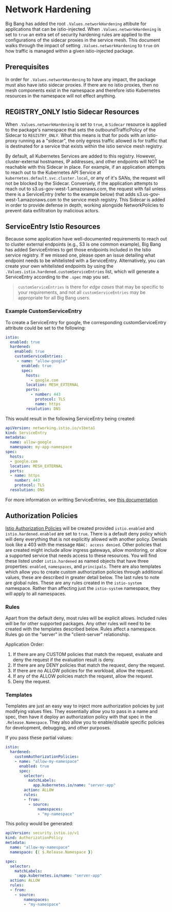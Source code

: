 # Network Hardening
Big Bang has added the root `.Values.networkHardening` attibute for applications that can be istio-injected. When `.Values.networkHardening` is set to `true` an extra set of security hardening rules are applied to the configurations of the sidecar proxies in the service mesh. This document walks through the impact of setting `.Values.networkHardening` to `true` on how traffic is managed within a given istio-injected package.

## Prerequisites
In order for `.Values.networkHardening` to have any impact, the package must also have istio sidecar proxies. If there are no istio proxies, then no mesh components exist in the namespace and therefore istio Kubernetes resources in the namespace will not effect anything.

## REGISTRY_ONLY Istio Sidecar Resources
When `.Values.networkHardening` is set to `true`, a `Sidecar` resource is applied to the package's namespace that sets the outboundTrafficPolicy of the Sidecar to `REGISTRY_ONLY`. What this means is that for pods with an istio-proxy running as a "sidecar", the only egress traffic allowed is for traffic that is destinated for a service that exists within the istio service mesh registry.

By default, all Kubernetes Services are added to this registry. However, cluster-external hostnames, IP addresses, and other endpoints will NOT be reachable with this Sidecar in place. For example, if an application attempts to reach out to the Kubernetes API Service at `kubernetes.default.svc.cluster.local`, or any of it's SANs, the request will not be blocked by the Sidecar. Conversely, if the application attempts to reach out to s3.us-gov-west-1.amazonaws.com, the request with fail unless there is a ServiceEntry (refer to the example below) that adds s3.us-gov-west-1.amazonaws.com to the service mesh registry. This Sidecar is added in order to provide defense in depth, working alongside NetworkPolicies to prevent data exfiltration by malicious actors.

## ServiceEntry Istio Resources
Because some application have well-documented requirements to reach out to cluster external endpoints (e.g., S3 is one common example), Big Bang has added ServiceEntries to get those endpoints included in the Istio service registry. If we missed one, please open an issue detailing what endpoint needs to be whitelisted with a ServiceEntry. Alternatively, you can create your own whitelisted endpoints by using the `.Values.istio.hardened.customServiceEntries` list, which will generate a ServiceEntry according to the `.spec` map you set.

> `customServiceEntries` is there for *edge cases* that may be specific to your requirements, and not all `customServiceEntries` may be appropriate for all Big Bang users.

### Example CustomServiceEntry
To create a ServiceEntry for google, the corresponding customServiceEntry attribute could be set to the following:
```yaml
istio:
  enabled: true
  hardened:
    enabled: true
    customServiceEntries:
     - name: "allow-google"
       enabled: true
       spec:
         hosts:
           - google.com
         location: MESH_EXTERNAL
         ports:
           - number: 443
             protocol: TLS
             name: https
         resolution: DNS
```

This would result in the following ServiceEntry being created:
```yaml
apiVersion: networking.istio.io/v1beta1
kind: ServiceEntry
metadata:
  name: allow-google
  namespace: my-app-namespace
spec:
  hosts:
  - google.com
  location: MESH_EXTERNAL
  ports:
  - name: https
    number: 443
    protocol: TLS
  resolution: DNS
```

For more information on writting ServiceEntries, see [this documentation](https://istio.io/latest/docs/reference/config/networking/service-entry/)

## Authorization Policies
[Istio Authorization Policies](https://istio.io/latest/docs/reference/config/security/authorization-policy/#AuthorizationPolicy) will be created provided `istio.enabled` and `istio.hardened.enabled` are set to `true`. There is a default deny policy which will deny everything that is not explicitly allowed with another policy. Denials look like a 403 with the message `RBAC: access denied`. Other policies that are created might include allow ingress gateways, allow monitoring, or allow a supported service that needs access to these resources. You will find these listed under `istio.hardened` as named objects that have three properties: `enabled`, `namespaces`, and `principals`. There are also templates which allow you to create custom authorization policies through additional values, these are described in greater detail below. The last rules to note are global rules. These are any rules created in the `istio-system` namespace. Rather than affecting just the `istio-system` namespace, they will apply to all namespaces.

### Rules
Apart from the default deny, most rules will be explicit allows. Included rules will be for other supported packages. Any other rules will need to be created with the templates described below. Rules affect a namespace. Rules go on the "server" in the "client-server" relationship.

Application Order:
1. If there are any CUSTOM policies that match the request, evaluate and deny the request if the evaluation result is deny.
1. If there are any DENY policies that match the request, deny the request.
1. If there are no ALLOW policies for the workload, allow the request.
1. If any of the ALLOW policies match the request, allow the request.
1. Deny the request.

### Templates
Templates are just an easy way to inject more authorization policies by just modifying values files. They essentially allow you to pass in a name and spec, then have it deploy an authorization policy with that spec in the `.Release.Namespace`. They also allow you to enable/disable specific policies for development, debugging, and other purposes.

If you pass these partial values:
```yaml
istio:
  hardened:
    customAuthorizationPolicies:
    - name: "allow-my-namespace"
      enabled: true
      spec:
        selector:
          matchLabels:
            app.kubernetes.io/name: "server-app"
        action: ALLOW
        rules:
        - from:
          - source:
              namespaces:
              - "my-namespace"
```

This policy would be generated:
```yaml
apiVersion: security.istio.io/v1
kind: AuthorizationPolicy
metadata:
  name: "allow-my-namespace"
  namespace: {{ $.Release.Namespace }}

spec:
  selector:
    matchLabels:
      app.kubernetes.io/name: "server-app"
  action: ALLOW
  rules:
  - from:
    - source:
        namespaces:
        - "my-namespace"
```
